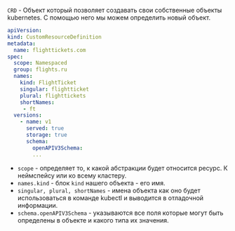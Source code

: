 `CRD` - Объект который позволяет создавать свои собственные объекты kubernetes.
С помощью него мы можем определить новый объект.

```yaml
apiVersion:
kind: CustomResourceDefinition
metadata:
  name: flighttickets.com
spec:
  scope: Namespaced
  group: flights.ru
  names:
    kind: FlightTicket 
	singular: flightticket
	plural: flighttickets
	shortNames:
	 - ft
  versions:
    - name: v1
      served: true
      storage: true
      schema:
        openAPIV3Schema:
	    ...

```

- `scope` - определяет то, к какой абстракции будет относится ресурс. К неймспейсу или ко всему кластеру.
- `names.kind` - блок `kind` нашего объекта - его имя.
- `singular, plural, shortNames` - имена объекта как оно будет использоваться в команде kubectl и выводится в отладочной информации.
- `schema.openAPIV3Schema` - указываются все поля которые могут быть определены в объекте и какого типа их значения.